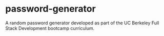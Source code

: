 # password-generator
A random password generator developed as part of the UC Berkeley Full Stack Development bootcamp curriculum.
